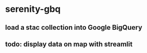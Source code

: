 # serenity-gbq

## load a stac collection into Google BigQuery
## todo: display data on map with streamlit
